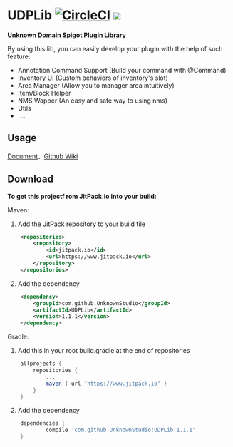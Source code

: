 # UDPLib [![CircleCI](https://circleci.com/gh/UnknownStudio/UDPLib.svg?style=svg)](https://circleci.com/gh/UnknownStudio/UDPLib) [![](https://www.jitpack.io/v/UnknownStudio/UDPLib.svg)](https://www.jitpack.io/#UnknownStudio/UDPLib)
**Unknown Domain Spigot Plugin Library**

By using this lib, you can easily develop your plugin with the help of such feature:
* Annotation Command Support (Build your command with @Command)
* Inventory UI (Custom behaviors of inventory's slot)
* Area Manager (Allow you to manager area intuitively)
* Item/Block Helper
* NMS Wapper (An easy and safe way to using nms)
* Utils
* ....

## Usage
[Document](https://mccraft.cn/document/31/)、[Github Wiki](https://github.com/UnknownStudio/UDPLib/wiki) 


## Download
**To get this projectf rom JitPack.io into your build:**


Maven:
1. Add the JitPack repository to your build file
```xml
	<repositories>
		<repository>
		    <id>jitpack.io</id>
		    <url>https://www.jitpack.io</url>
		</repository>
	</repositories>
```

2. Add the dependency
```xml
	<dependency>
	    <groupId>com.github.UnknownStudio</groupId>
	    <artifactId>UDPLib</artifactId>
	    <version>1.1.1</version>
	</dependency>
```

Gradle:
1. Add this in your root build.gradle at the end of repositories
```gradle
	allprojects {
		repositories {
			...
			maven { url 'https://www.jitpack.io' }
		}
	}
```

2. Add the dependency
```gradle
	dependencies {
	        compile 'com.github.UnknownStudio:UDPLib:1.1.1'
	}
```
